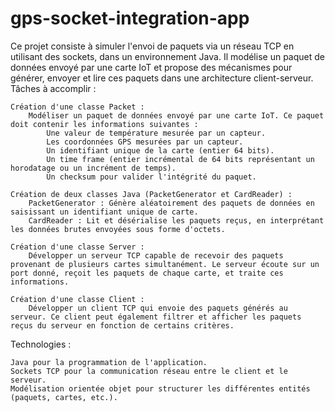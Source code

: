 # gps-socket-integration-app
Ce projet consiste à simuler l'envoi de paquets via un réseau TCP en utilisant des sockets, dans un environnement Java. Il modélise un paquet de données envoyé par une carte IoT et propose des mécanismes pour générer, envoyer et lire ces paquets dans une architecture client-serveur.
Tâches à accomplir :

    Création d'une classe Packet :
        Modéliser un paquet de données envoyé par une carte IoT. Ce paquet doit contenir les informations suivantes :
            Une valeur de température mesurée par un capteur.
            Les coordonnées GPS mesurées par un capteur.
            Un identifiant unique de la carte (entier 64 bits).
            Un time frame (entier incrémental de 64 bits représentant un horodatage ou un incrément de temps).
            Un checksum pour valider l'intégrité du paquet.

    Création de deux classes Java (PacketGenerator et CardReader) :
        PacketGenerator : Génère aléatoirement des paquets de données en saisissant un identifiant unique de carte.
        CardReader : Lit et désérialise les paquets reçus, en interprétant les données brutes envoyées sous forme d'octets.

    Création d'une classe Server :
        Développer un serveur TCP capable de recevoir des paquets provenant de plusieurs cartes simultanément. Le serveur écoute sur un port donné, reçoit les paquets de chaque carte, et traite ces informations.

    Création d'une classe Client :
        Développer un client TCP qui envoie des paquets générés au serveur. Ce client peut également filtrer et afficher les paquets reçus du serveur en fonction de certains critères.

Technologies :

    Java pour la programmation de l'application.
    Sockets TCP pour la communication réseau entre le client et le serveur.
    Modélisation orientée objet pour structurer les différentes entités (paquets, cartes, etc.).
